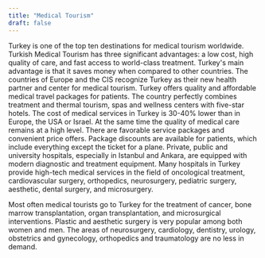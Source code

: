 ```yaml
---
title: "Medical Tourism"
draft: false
---
```


Turkey is one of the top ten destinations for medical tourism worldwide. Turkish Medical Tourism has three significant advantages: a low cost, high quality of care, and fast access to world-class treatment. Turkey's main advantage is that it saves money when compared to other countries.
The countries of Europe and the CIS recognize Turkey as their new health partner and center for medical tourism. Turkey offers quality and affordable medical travel packages for patients. The country perfectly combines treatment and thermal tourism, spas and wellness centers with five-star hotels.
The cost of medical services in Turkey is 30-40% lower than in Europe, the USA or Israel. At the same time the quality of medical care remains at a high level. There are favorable service packages and convenient price offers. Package discounts are available for patients, which include everything except the ticket for a plane.
Private, public and university hospitals, especially in Istanbul and Ankara, are equipped with modern diagnostic and treatment equipment. Many hospitals in Turkey provide high-tech medical services in the field of oncological treatment, cardiovascular surgery, orthopedics, neurosurgery, pediatric surgery, aesthetic, dental surgery, and microsurgery.

Most often medical tourists go to Turkey for the treatment of cancer, bone marrow transplantation, organ transplantation, and microsurgical interventions. Plastic and aesthetic surgery is very popular among both women and men. The areas of neurosurgery, cardiology, dentistry, urology, obstetrics and gynecology, orthopedics and traumatology are no less in demand.



